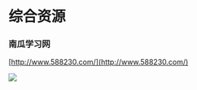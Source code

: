 # 综合资源

### 南瓜学习网

[http://www.588230.com/](http://www.588230.com/)

![](https://i.loli.net/2021/08/10/SKoeXWwkC4Nsac6.png)



